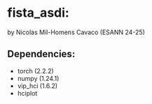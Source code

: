 # fista_asdi: 
by Nicolas Mil-Homens Cavaco (ESANN 24-25)

## Dependencies: 
- torch (2.2.2)
- numpy (1.24.1)
- vip_hci (1.6.2)
- hciplot
